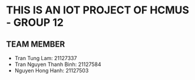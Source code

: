 # THIS IS AN IOT PROJECT OF HCMUS - GROUP 12
## TEAM MEMBER
- Tran Tung Lam: 21127337
- Tran Nguyen Thanh Binh: 21127584
- Nguyen Hong Hanh: 21127503

